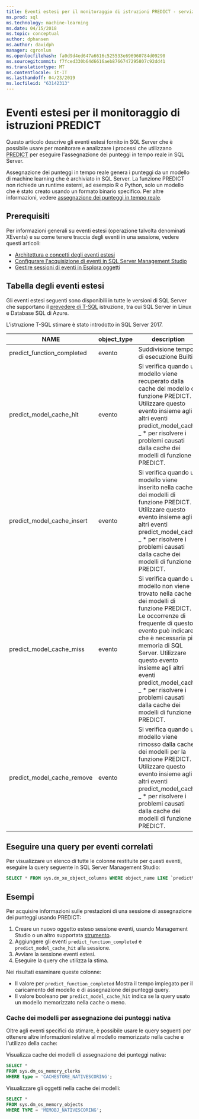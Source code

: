 ```yaml
---
title: Eventi estesi per il monitoraggio di istruzioni PREDICT - servizi di SQL Server Machine Learning
ms.prod: sql
ms.technology: machine-learning
ms.date: 04/15/2018
ms.topic: conceptual
author: dphansen
ms.author: davidph
manager: cgronlun
ms.openlocfilehash: fa0d9d4ed647a6616c525533e696960784d09290
ms.sourcegitcommit: f7fced330b64d6616aeb8766747295807c92dd41
ms.translationtype: MT
ms.contentlocale: it-IT
ms.lasthandoff: 04/23/2019
ms.locfileid: "63142313"
---
```

# <a name="extended-events-for-monitoring-predict-statements"></a>Eventi estesi per il monitoraggio di istruzioni PREDICT

Questo articolo descrive gli eventi estesi fornito in SQL Server che è possibile usare per monitorare e analizzare i processi che utilizzano [PREDICT](https://docs.microsoft.com/sql/t-sql/queries/predict-transact-sql) per eseguire l'assegnazione dei punteggi in tempo reale in SQL Server.

Assegnazione dei punteggi in tempo reale genera i punteggi da un modello di machine learning che è archiviato in SQL Server. La funzione PREDICT non richiede un runtime esterni, ad esempio R o Python, solo un modello che è stato creato usando un formato binario specifico. Per altre informazioni, vedere [assegnazione dei punteggi in tempo reale](https://docs.microsoft.com/sql/advanced-analytics/real-time-scoring).

## <a name="prerequisites"></a>Prerequisiti

Per informazioni generali su eventi estesi (operazione talvolta denominati XEvents) e su come tenere traccia degli eventi in una sessione, vedere questi articoli:

+ [Architettura e concetti degli eventi estesi](https://docs.microsoft.com/sql/relational-databases/extended-events/extended-events)
+ [Configurare l'acquisizione di eventi in SQL Server Management Studio](https://docs.microsoft.com/sql/relational-databases/extended-events/quick-start-extended-events-in-sql-server)
+ [Gestire sessioni di eventi in Esplora oggetti](https://docs.microsoft.com/sql/relational-databases/extended-events/manage-event-sessions-in-the-object-explorer)

## <a name="table-of-extended-events"></a>Tabella degli eventi estesi

Gli eventi estesi seguenti sono disponibili in tutte le versioni di SQL Server che supportano il [prevedere di T-SQL](https://docs.microsoft.com/sql/t-sql/queries/predict-transact-sql) istruzione, tra cui SQL Server in Linux e Database SQL di Azure. 

L'istruzione T-SQL stimare è stato introdotto in SQL Server 2017. 

|NAME |object_type|description| 
|----|----|----|
|predict_function_completed |evento  |Suddivisione tempo di esecuzione Builtin|
|predict_model_cache_hit |evento|Si verifica quando un modello viene recuperato dalla cache del modello di funzione PREDICT. Utilizzare questo evento insieme agli altri eventi predict_model_cache _ * per risolvere i problemi causati dalla cache dei modelli di funzione PREDICT.|
|predict_model_cache_insert |evento  |   Si verifica quando un modello viene inserito nella cache dei modelli di funzione PREDICT. Utilizzare questo evento insieme agli altri eventi predict_model_cache _ * per risolvere i problemi causati dalla cache dei modelli di funzione PREDICT.    |
|predict_model_cache_miss   |evento|Si verifica quando un modello non viene trovato nella cache dei modelli di funzione PREDICT. Le occorrenze di frequente di questo evento può indicare che è necessaria più memoria di SQL Server. Utilizzare questo evento insieme agli altri eventi predict_model_cache _ * per risolvere i problemi causati dalla cache dei modelli di funzione PREDICT.|
|predict_model_cache_remove |evento| Si verifica quando un modello viene rimosso dalla cache dei modelli per la funzione PREDICT. Utilizzare questo evento insieme agli altri eventi predict_model_cache _ * per risolvere i problemi causati dalla cache dei modelli di funzione PREDICT.|

## <a name="query-for-related-events"></a>Eseguire una query per eventi correlati

Per visualizzare un elenco di tutte le colonne restituite per questi eventi, eseguire la query seguente in SQL Server Management Studio:

```sql
SELECT * FROM sys.dm_xe_object_columns WHERE object_name LIKE `predict%'
```

## <a name="examples"></a>Esempi

Per acquisire informazioni sulle prestazioni di una sessione di assegnazione dei punteggi usando PREDICT:

1. Creare un nuovo oggetto esteso sessione eventi, usando Management Studio o un altro supportata [strumento](https://docs.microsoft.com/sql/relational-databases/extended-events/extended-events-tools).
2. Aggiungere gli eventi `predict_function_completed` e `predict_model_cache_hit` alla sessione.
3. Avviare la sessione eventi estesi.
4. Eseguire la query che utilizza la stima.

Nei risultati esaminare queste colonne:

+ Il valore per `predict_function_completed` Mostra il tempo impiegato per il caricamento del modello e di assegnazione dei punteggi query.
+ Il valore booleano per `predict_model_cache_hit` indica se la query usato un modello memorizzato nella cache o meno. 

### <a name="native-scoring-model-cache"></a>Cache dei modelli per assegnazione dei punteggi nativa

Oltre agli eventi specifici da stimare, è possibile usare le query seguenti per ottenere altre informazioni relative al modello memorizzato nella cache e l'utilizzo della cache:

Visualizza cache dei modelli di assegnazione dei punteggi nativa:

```sql
SELECT *
FROM sys.dm_os_memory_clerks
WHERE type = 'CACHESTORE_NATIVESCORING';
```

Visualizzare gli oggetti nella cache dei modelli:

```sql
SELECT *
FROM sys.dm_os_memory_objects
WHERE TYPE = 'MEMOBJ_NATIVESCORING';
```

